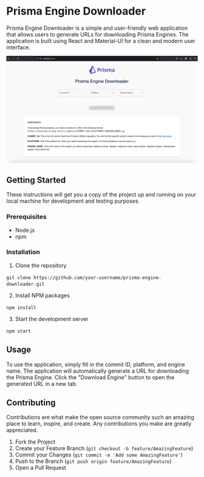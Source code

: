 # Prisma Engine Downloader

Prisma Engine Downloader is a simple and user-friendly web application that allows users to generate URLs for downloading Prisma Engines. The application is built using React and Material-UI for a clean and modern user interface.

![Prisma Engine Downloader Screenshot](./screenshot.png)

## Getting Started

These instructions will get you a copy of the project up and running on your local machine for development and testing purposes.

### Prerequisites

- Node.js
- npm

### Installation

1. Clone the repository

`git clone https://github.com/your-username/prisma-engine-downloader.git`

2. Install NPM packages

`npm install`

3. Start the development server

`npm start`

## Usage

To use the application, simply fill in the commit ID, platform, and engine name. The application will automatically generate a URL for downloading the Prisma Engine. Click the "Download Engine" button to open the generated URL in a new tab.

## Contributing

Contributions are what make the open source community such an amazing place to learn, inspire, and create. Any contributions you make are greatly appreciated.

1. Fork the Project
2. Create your Feature Branch (`git checkout -b feature/AmazingFeature`)
3. Commit your Changes (`git commit -m 'Add some AmazingFeature'`)
4. Push to the Branch (`git push origin feature/AmazingFeature`)
5. Open a Pull Request
